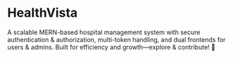# HealthVista
A scalable MERN-based hospital management system with secure authentication & authorization, multi-token handling, and dual frontends for users & admins. Built for efficiency and growth—explore & contribute! 🚀
